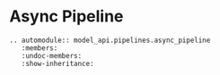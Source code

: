 # Async Pipeline

```{eval-rst}
.. automodule:: model_api.pipelines.async_pipeline
   :members:
   :undoc-members:
   :show-inheritance:
```
